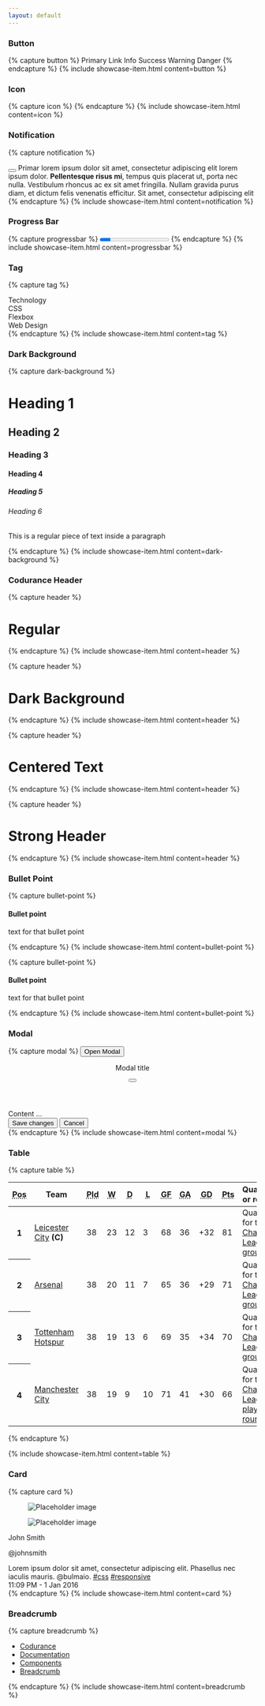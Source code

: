 ```yaml
---
layout: default
---
```


### Button
{% capture button %}
<a class="button is-primary">Primary</a>
<a class="button is-link">Link</a>
<a class="button is-info">Info</a>
<a class="button is-success">Success</a>
<a class="button is-warning">Warning</a>
<a class="button is-danger">Danger</a>
{% endcapture %}
{% include showcase-item.html content=button %}

### Icon
{% capture icon  %}
<span class="icon">
    <i class="fas fa-home"></i>
</span>
{% endcapture %}
{% include showcase-item.html content=icon %}
 
### Notification
{% capture notification %}
<div class="notification is-success">
    <button class="delete"></button>
    Primar lorem ipsum dolor sit amet, consectetur
    adipiscing elit lorem ipsum dolor. <strong>Pellentesque risus mi</strong>, tempus quis placerat ut, porta nec nulla. Vestibulum rhoncus ac ex sit amet fringilla. Nullam gravida purus diam, et dictum <a>felis venenatis</a> efficitur. Sit amet,
    consectetur adipiscing elit
</div>
{% endcapture %}
{% include showcase-item.html content=notification %}


### Progress Bar
{% capture progressbar %}
<progress class="progress is-warning" value="15" max="100">
    15%
</progress> 
{% endcapture %}
{% include showcase-item.html content=progressbar %}

### Tag
{% capture tag %}
<div class="field is-grouped is-grouped-multiline">
    <div class="control">
        <div class="tags has-addons">
            <a class="tag is-link">Technology</a>
            <a class="tag is-delete"></a>
        </div>
    </div>
    <div class="control">
        <div class="tags has-addons">
            <a class="tag is-link">CSS</a>
            <a class="tag is-delete"></a>
        </div>
    </div>
    <div class="control">
        <div class="tags has-addons">
            <a class="tag is-link">Flexbox</a>
            <a class="tag is-delete"></a>
        </div>
    </div>
    <div class="control">
        <div class="tags has-addons">
            <a class="tag is-link">Web Design</a>
            <a class="tag is-delete"></a>
        </div>
    </div>
</div>
{% endcapture %}
{% include showcase-item.html content=tag %}

### Dark Background
{% capture dark-background %}
<div class="dark-background">
    <h1>Heading 1</h1>
    <h2>Heading 2</h2>
    <h3>Heading 3</h3>
    <h4>Heading 4</h4>
    <h5>Heading 5</h5>
    <h6>Heading 6</h6>        
    <p>This is a regular piece of text inside a paragraph</p>
</div>
{% endcapture %}
{% include showcase-item.html content=dark-background %}

### Codurance Header
{% capture header %}
<div class="codurance-header">
    <h1>Regular</h1>
</div>
{% endcapture %}
{% include showcase-item.html content=header %}

{% capture header %}
<div class="codurance-header dark-background">
    <h1>Dark Background</h1>
</div>
{% endcapture %}
{% include showcase-item.html content=header %}

{% capture header %}
<div class="codurance-header has-text-centered">
    <h1>Centered Text</h1>
</div>
{% endcapture %}
{% include showcase-item.html content=header %}

{% capture header %}
<div class="codurance-header__strong">
    <h1>Strong Header</h1>
</div>
{% endcapture %}
{% include showcase-item.html content=header %}


### Bullet Point
{% capture bullet-point %}
<div class="bullet-point">
    <h4>Bullet point</h4>
    <p>text for that bullet point</p>
</div>            
{% endcapture %}
{% include showcase-item.html content=bullet-point %}

{% capture bullet-point %}
<div class="dark-background">
    <div class="bullet-point">
        <h4>Bullet point</h4>
        <p>text for that bullet point</p>
    </div>
</div>
{% endcapture %}
{% include showcase-item.html content=bullet-point %}

### Modal
{% capture modal %}
<button class="button is-primary" data-toggle="modal" data-target="exampleModal">
        Open Modal
</button>
<div class="modal" id="exampleModal">
    <div class="modal-background"></div>
    <div class="modal-card">
        <header class="modal-card-head">
            <p class="modal-card-title">Modal title</p>
            <button class="delete" aria-label="close"></button>
        </header>
        <section class="modal-card-body">
            Content ...
        </section>
        <footer class="modal-card-foot">
            <button class="button is-success">Save changes</button>
            <button class="button">Cancel</button>
        </footer>
    </div>    
</div>
{% endcapture %}
{% include showcase-item.html content=modal %}

### Table
{% capture table %}
<table class="table">
  <thead>
    <tr>
      <th><abbr title="Position">Pos</abbr></th>
      <th>Team</th>
      <th><abbr title="Played">Pld</abbr></th>
      <th><abbr title="Won">W</abbr></th>
      <th><abbr title="Drawn">D</abbr></th>
      <th><abbr title="Lost">L</abbr></th>
      <th><abbr title="Goals for">GF</abbr></th>
      <th><abbr title="Goals against">GA</abbr></th>
      <th><abbr title="Goal difference">GD</abbr></th>
      <th><abbr title="Points">Pts</abbr></th>
      <th>Qualification or relegation</th>
    </tr>
  </thead>
  <tbody>
    <tr>
      <th>1</th>
      <td><a href="https://en.wikipedia.org/wiki/Leicester_City_F.C." title="Leicester City F.C.">Leicester City</a> <strong>(C)</strong>
      </td>
      <td>38</td>
      <td>23</td>
      <td>12</td>
      <td>3</td>
      <td>68</td>
      <td>36</td>
      <td>+32</td>
      <td>81</td>
      <td>Qualification for the <a href="https://en.wikipedia.org/wiki/2016%E2%80%9317_UEFA_Champions_League#Group_stage" title="2016–17 UEFA Champions League">Champions League group stage</a></td>
    </tr>
    <tr>
      <th>2</th>
      <td><a href="https://en.wikipedia.org/wiki/Arsenal_F.C." title="Arsenal F.C.">Arsenal</a></td>
      <td>38</td>
      <td>20</td>
      <td>11</td>
      <td>7</td>
      <td>65</td>
      <td>36</td>
      <td>+29</td>
      <td>71</td>
      <td>Qualification for the <a href="https://en.wikipedia.org/wiki/2016%E2%80%9317_UEFA_Champions_League#Group_stage" title="2016–17 UEFA Champions League">Champions League group stage</a></td>
    </tr>
    <tr>
      <th>3</th>
      <td><a href="https://en.wikipedia.org/wiki/Tottenham_Hotspur_F.C." title="Tottenham Hotspur F.C.">Tottenham Hotspur</a></td>
      <td>38</td>
      <td>19</td>
      <td>13</td>
      <td>6</td>
      <td>69</td>
      <td>35</td>
      <td>+34</td>
      <td>70</td>
      <td>Qualification for the <a href="https://en.wikipedia.org/wiki/2016%E2%80%9317_UEFA_Champions_League#Group_stage" title="2016–17 UEFA Champions League">Champions League group stage</a></td>
    </tr>
    <tr class="is-selected">
      <th>4</th>
      <td><a href="https://en.wikipedia.org/wiki/Manchester_City_F.C." title="Manchester City F.C.">Manchester City</a></td>
      <td>38</td>
      <td>19</td>
      <td>9</td>
      <td>10</td>
      <td>71</td>
      <td>41</td>
      <td>+30</td>
      <td>66</td>
      <td>Qualification for the <a href="https://en.wikipedia.org/wiki/2016%E2%80%9317_UEFA_Champions_League#Play-off_round" title="2016–17 UEFA Champions League">Champions League play-off round</a></td>
    </tr>
  </tbody>
</table>
{% endcapture %}

{% include showcase-item.html content=table %}

### Card
{% capture card %}
<div class="card">
  <div class="card-image">
    <figure class="image is-4by3">
      <img src="https://bulma.io/images/placeholders/1280x960.png" alt="Placeholder image">
    </figure>
  </div>
  <div class="card-content">
    <div class="media">
      <div class="media-left">
        <figure class="image is-48x48">
          <img src="https://bulma.io/images/placeholders/96x96.png" alt="Placeholder image">
        </figure>
      </div>
      <div class="media-content">
        <p class="title is-4">John Smith</p>
        <p class="subtitle is-6">@johnsmith</p>
      </div>
    </div>
    <div class="content">
      Lorem ipsum dolor sit amet, consectetur adipiscing elit.
      Phasellus nec iaculis mauris. <a>@bulmaio</a>.
      <a href="#">#css</a> <a href="#">#responsive</a>
      <br>
      <time datetime="2016-1-1">11:09 PM - 1 Jan 2016</time>
    </div>
  </div>
</div>
{% endcapture %}
{% include showcase-item.html content=card %}

### Breadcrumb
{% capture breadcrumb %}
<nav class="breadcrumb" aria-label="breadcrumbs">
  <ul>
    <li>
      <a href="#">
        <span class="icon is-small">
          <i class="fas fa-home" aria-hidden="true"></i>
        </span>
        <span>Codurance</span>
      </a>
    </li>
    <li>
      <a href="#">
        <span class="icon is-small">
          <i class="fas fa-book" aria-hidden="true"></i>
        </span>
        <span>Documentation</span>
      </a>
    </li>
    <li>
      <a href="#">
        <span class="icon is-small">
          <i class="fas fa-puzzle-piece" aria-hidden="true"></i>
        </span>
        <span>Components</span>
      </a>
    </li>
    <li class="is-active">
      <a href="#">
        <span class="icon is-small">
          <i class="fas fa-thumbs-up" aria-hidden="true"></i>
        </span>
        <span>Breadcrumb</span>
      </a>
    </li>
  </ul>
</nav>
{% endcapture %}
{% include showcase-item.html content=breadcrumb %}